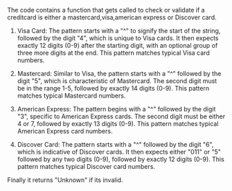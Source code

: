 The code contains a function that gets called to check or validate if a creditcard is either a mastercard,visa,american express or Discover card.

1. Visa Card: The pattern starts with a "^" to signify the start of the string, followed by the digit "4", which is unique to Visa cards. It then expects exactly 12 digits (0-9) after the starting digit, with an optional group of three more digits at the end. This pattern matches typical Visa card numbers.

2. Mastercard: Similar to Visa, the pattern starts with a "^" followed by the digit "5", which is characteristic of Mastercard. The second digit must be in the range 1-5, followed by exactly 14 digits (0-9). This pattern matches typical Mastercard numbers.

3. American Express: The pattern begins with a "^" followed by the digit "3", specific to American Express cards. The second digit must be either 4 or 7, followed by exactly 13 digits (0-9). This pattern matches typical American Express card numbers.

4. Discover Card: The pattern starts with a "^" followed by the digit "6", which is indicative of Discover cards. It then expects either "011" or "5" followed by any two digits (0-9), followed by exactly 12 digits (0-9). This pattern matches typical Discover card numbers.
   
Finally it returns "Unknown" if its invalid.
